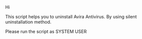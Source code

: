 Hi 

This script helps you to uninstall Avira Antivirus.
By using silent uninstallation method.

Please run the script as SYSTEM USER